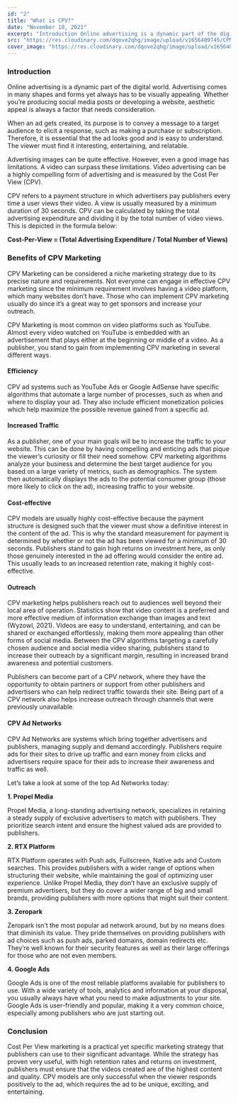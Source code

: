 ```yaml
---
id: "2"
title: "What is CPV?"
date: "November 10, 2021"
excerpt: "Introduction Online advertising is a dynamic part of the digital world. Advertising comes in many shapes and forms yet always has to be visually appealing."
src: "https://res.cloudinary.com/dqove2qhg/image/upload/v1656409745/CPM%20Calculators/What-is-CPV_klbbkh.jpg"
cover_image: "https://res.cloudinary.com/dqove2qhg/image/upload/v1656409745/CPM%20Calculators/What-is-CPV_klbbkh.jpg"
---
```


### Introduction

Online advertising is a dynamic part of the digital world. Advertising comes in many shapes and forms yet always has to be visually appealing. Whether you’re producing social media posts or developing a website, aesthetic appeal is always a factor that needs consideration.

When an ad gets created, its purpose is to convey a message to a target audience to elicit a response, such as making a purchase or subscription. Therefore, it is essential that the ad looks good and is easy to understand. The viewer must find it interesting, entertaining, and relatable.

Advertising images can be quite effective. However, even a good image has limitations. A video can surpass these limitations. Video advertising can be a highly compelling form of advertising and is measured by the Cost Per View (CPV).

CPV refers to a payment structure in which advertisers pay publishers every time a user views their video. A view is usually measured by a minimum duration of 30 seconds. CPV can be calculated by taking the total advertising expenditure and dividing it by the total number of video views. This is depicted in the formula below:

**Cost-Per-View = (Total Advertising Expenditure / Total Number of Views)**

### Benefits of CPV Marketing

CPV Marketing can be considered a niche marketing strategy due to its precise nature and requirements. Not everyone can engage in effective CPV marketing since the minimum requirement involves having a video platform, which many websites don’t have. Those who can implement CPV marketing usually do since it’s a great way to get sponsors and increase your outreach.

CPV Marketing is most common on video platforms such as YouTube. Almost every video watched on YouTube is embedded with an advertisement that plays either at the beginning or middle of a video. As a publisher, you stand to gain from implementing CPV marketing in several different ways.

#### Efficiency

CPV ad systems such as YouTube Ads or Google AdSense have specific algorithms that automate a large number of processes, such as when and where to display your ad. They also include efficient monetization policies which help maximize the possible revenue gained from a specific ad.

#### Increased Traffic

As a publisher, one of your main goals will be to increase the traffic to your website. This can be done by having compelling and enticing ads that pique the viewer’s curiosity or fill their need somehow. CPV marketing algorithms analyze your business and determine the best target audience for you based on a large variety of metrics, such as demographics. The system then automatically displays the ads to the potential consumer group (those more likely to click on the ad), increasing traffic to your website.

#### Cost-effective

CPV models are usually highly cost-effective because the payment structure is designed such that the viewer must show a definitive interest in the content of the ad. This is why the standard measurement for payment is determined by whether or not the ad has been viewed for a minimum of 30 seconds. Publishers stand to gain high returns on investment here, as only those genuinely interested in the ad offering would consider the entire ad. This usually leads to an increased retention rate, making it highly cost-effective.

#### Outreach

CPV marketing helps publishers reach out to audiences well beyond their local area of operation. Statistics show that video content is a preferred and more effective medium of information exchange than images and text (Wyzowl, 2021). Videos are easy to understand, entertaining, and can be shared or exchanged effortlessly, making them more appealing than other forms of social media. Between the CPV algorithms targeting a carefully chosen audience and social media video sharing, publishers stand to increase their outreach by a significant margin, resulting in increased brand awareness and potential customers.

Publishers can become part of a CPV network, where they have the opportunity to obtain partners or support from other publishers and advertisers who can help redirect traffic towards their site. Being part of a CPV network also helps increase outreach through channels that were previously unavailable.

#### CPV Ad Networks

CPV Ad Networks are systems which bring together advertisers and publishers, managing supply and demand accordingly. Publishers require ads for their sites to drive up traffic and earn money from clicks and advertisers require space for their ads to increase their awareness and traffic as well.

Let’s take a look at some of the top Ad Networks today:

**1. Propel Media**

Propel Media, a long-standing advertising network, specializes in retaining a steady supply of exclusive advertisers to match with publishers. They prioritize search intent and ensure the highest valued ads are provided to publishers.

**2. RTX Platform**

RTX Platform operates with Push ads, Fullscreen, Native ads and Custom searches. This provides publishers with a wider range of options when structuring their website, while maintaining the goal of optimizing user experience. Unlike Propel Media, they don’t have an exclusive supply of premium advertisers, but they do cover a wider range of big and small brands, providing publishers with more options that might suit their content.

**3. Zeropark**

Zeropark isn’t the most popular ad network around, but by no means does that diminish its value. They pride themselves on providing publishers with ad choices such as push ads, parked domains, domain redirects etc. They’re well known for their security features as well as their large offerings for those who are not even members.

**4. Google Ads**

Google Ads is one of the most reliable platforms available for publishers to use. With a wide variety of tools, analytics and information at your disposal, you usually always have what you need to make adjustments to your site. Google Ads is user-friendly and popular, making it a very common choice, especially among publishers who are just starting out.

### Conclusion

Cost Per View marketing is a practical yet specific marketing strategy that publishers can use to their significant advantage. While the strategy has proven very useful, with high retention rates and returns on investment, publishers must ensure that the videos created are of the highest content and quality. CPV models are only successful when the viewer responds positively to the ad, which requires the ad to be unique, exciting, and entertaining.
